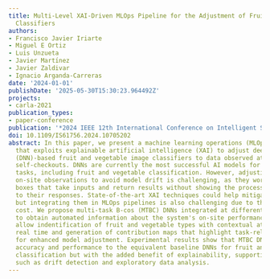 ```yaml
---
title: Multi-Level XAI-Driven MLOps Pipeline for the Adjustment of Fruit and Vegetable
  Classifiers
authors:
- Francisco Javier Iriarte
- Miguel E Ortiz
- Luis Unzueta
- Javier Martı́nez
- Javier Zaldivar
- Ignacio Arganda-Carreras
date: '2024-01-01'
publishDate: '2025-05-30T15:30:23.964492Z'
projects:
- carla-2021
publication_types:
- paper-conference
publication: '*2024 IEEE 12th International Conference on Intelligent Systems (IS)*'
doi: 10.1109/IS61756.2024.10705202
abstract: In this paper, we present a machine learning operations (MLOps) pipeline
  that exploits explainable artificial intelligence (XAI) to adjust deep neural network
  (DNN)-based fruit and vegetable image classifiers to data observed at super-market
  self-checkouts. DNNs are currently the most successful AI models for several automation
  tasks, including fruit and vegetable classification. However, adjusting them to
  on-site observations to avoid model drift is challenging, as they work as black
  boxes that take inputs and return results without showing the processes that lead
  to their responses. State-of-the-art XAI techniques could help mitigate this problem,
  but integrating them in MLOps pipelines is also challenging due to their high computational
  cost. We propose multi-task B-cos (MTBC) DNNs integrated at different pipeline levels
  to obtain automated information about the system's on-site performance. MTBC DNNs
  allow indentification of fruit and vegetable types with contextual attributes in
  real time and generation of contribution maps that highlight task-relevant features
  for enhanced model adjustment. Experimental results show that MTBC DNNs obtain similar
  accuracy and performance to the equivalent baseline DNNs for fruit and vegetable
  classification but with the added benefit of explainability, supporting MLOps processes
  such as drift detection and exploratory data analysis.
---
```

